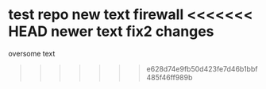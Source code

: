 test repo
new text
firewall
<<<<<<< HEAD
newer text
fix2 changes
=======
oversome text
>>>>>>> e628d74e9fb50d423fe7d46b1bbf485f46ff989b
